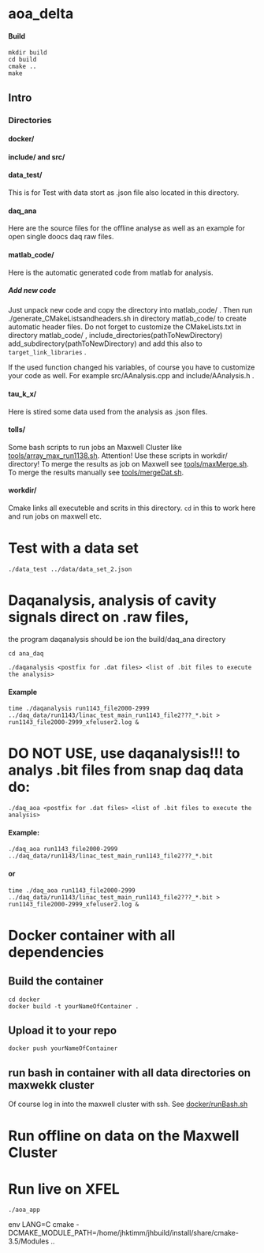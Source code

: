 # aoa_delta
#### Build

    mkdir build
    cd build
    cmake ..
    make

## Intro

### Directories

#### docker/
#### include/ and src/
#### data_test/
This is for Test with data stort as .json file also located in this directory.

#### daq_ana
Here are the source files for the offline analyse as well as an example for open single doocs daq raw files.

#### matlab_code/
Here is the automatic generated code from matlab for analysis.
##### Add new code
Just unpack new code and copy the directory into matlab_code/ .
Then run ./generate_CMakeListsandheaders.sh in directory matlab_code/ to create automatic header files.
Do not forget to customize the CMakeLists.txt in directory matlab_code/ ,
    include_directories(pathToNewDirectory)
    add_subdirectory(pathToNewDirectory)
and add this also to `target_link_libraries` .

If the used function changed his variables, of course you have to customize your code as well.
For example src/AAnalysis.cpp and include/AAnalysis.h .

#### tau_k_x/
Here is stired some data used from the analysis as .json files.

#### tolls/
Some bash scripts to run jobs an Maxwell Cluster like [tools/array_max_run1138.sh](tools/array_max_run1138.sh).
Attention! Use these scripts in workdir/ directory!
To merge the results as job on Maxwell see [tools/maxMerge.sh](tools/maxMerge.sh).
To merge the results manually see [tools/mergeDat.sh](tools/mergeDat.sh).

#### workdir/
Cmake links all executeble and scrits in this directory.
`cd` in this to work here and run jobs on maxwell etc.

# Test with a data set

    ./data_test ../data/data_set_2.json

# Daqanalysis, analysis of cavity signals direct on .raw files,
the program daqanalysis should be ion the build/daq_ana directory
    
    cd ana_daq

    ./daqanalysis <postfix for .dat files> <list of .bit files to execute the analysis>

#### Example

    time ./daqanalysis run1143_file2000-2999 ../daq_data/run1143/linac_test_main_run1143_file2???_*.bit > run1143_file2000-2999_xfeluser2.log &

# DO NOT USE, use daqanalysis!!! to analys .bit files from snap daq data do:

    ./daq_aoa <postfix for .dat files> <list of .bit files to execute the analysis>

#### Example:

    ./daq_aoa run1143_file2000-2999 ../daq_data/run1143/linac_test_main_run1143_file2???_*.bit

#### or

    time ./daq_aoa run1143_file2000-2999 ../daq_data/run1143/linac_test_main_run1143_file2???_*.bit > run1143_file2000-2999_xfeluser2.log &

# Docker container with all dependencies

## Build the container
    cd docker
    docker build -t yourNameOfContainer .

## Upload it to your repo
    docker push yourNameOfContainer

## run bash in container with all data directories on maxwekk cluster
Of course log in into the maxwell cluster with ssh.
See [docker/runBash.sh](docker/runBash.sh)

##

# Run offline on data on the Maxwell Cluster


# Run live on XFEL
    ./aoa_app


env LANG=C cmake -DCMAKE_MODULE_PATH=/home/jhktimm/jhbuild/install/share/cmake-3.5/Modules ..
